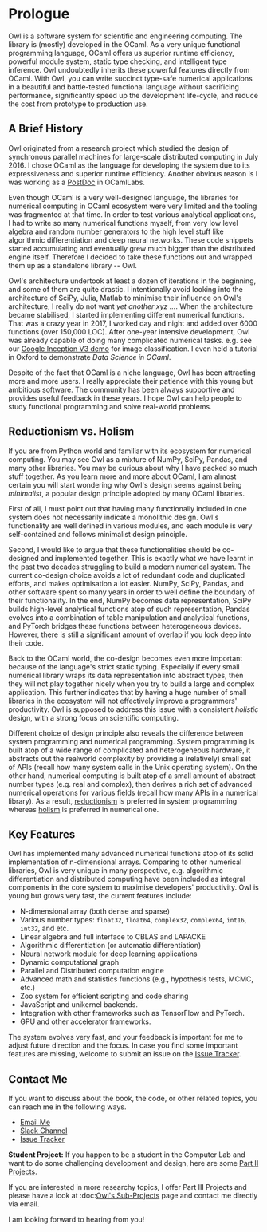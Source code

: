 # Prologue

Owl is a software system for scientific and engineering computing. The library is (mostly) developed in the OCaml. As a very unique functional programming language, OCaml offers us superior runtime efficiency, powerful module system, static type checking, and intelligent type inference. Owl undoubtedly inherits these powerful features directly from OCaml. With Owl, you can write succinct type-safe numerical applications in a beautiful and battle-tested functional language without sacrificing performance, significantly speed up the development life-cycle, and reduce the cost from prototype to production use.



## A Brief History

Owl originated from a research project which studied the design of synchronous parallel machines for large-scale distributed computing in July 2016. I chose OCaml as the language for developing the system due to its expressiveness and superior runtime efficiency. Another obvious reason is I was working as a [PostDoc](http://www.cl.cam.ac.uk/~lw525/) in OCamlLabs.

Even though OCaml is a very well-designed language, the libraries for numerical computing in OCaml ecosystem were very limited and the tooling was fragmented at that time. In order to test various analytical applications, I had to write so many numerical functions myself, from very low level algebra and random number generators to the high level stuff like algorithmic differentiation and deep neural networks. These code snippets started accumulating and eventually grew much bigger than the distributed engine itself. Therefore I decided to take these functions out and wrapped them up as a standalone library -- Owl.

Owl's architecture undertook at least a dozen of iterations in the beginning, and some of them are quite drastic. I intentionally avoid looking into the architecture of SciPy, Julia, Matlab to minimise their influence on Owl's architecture, I really do not want *yet another xyz ...*. When the architecture became stabilised, I started implementing different numerical functions. That was a crazy year in 2017, I worked day and night and added over 6000 functions (over 150,000 LOC). After one-year intensive development, Owl was already capable of doing many complicated numerical tasks.  e.g. see our [Google Inception V3 demo](http://demo.ocaml.xyz/) for image classification. I even held a tutorial in Oxford to demonstrate *Data Science in OCaml*.

Despite of the fact that OCaml is a niche language, Owl has been attracting more and more users. I really appreciate their patience with this young but ambitious software. The community has been always supportive and provides useful feedback in these years. I hope Owl can help people to study functional programming and solve real-world problems.



## Reductionism vs. Holism

If you are from Python world and familiar with its ecosystem for numerical computing. You may see Owl as a mixture of NumPy, SciPy, Pandas, and many other libraries. You may be curious about why I have packed so much stuff together. As you learn more and more about OCaml, I am almost certain you will start wondering why Owl's design seems against being *minimalist*, a popular design principle adopted by many OCaml libraries.

First of all, I must point out that having many functionally included in one system does not necessarily indicate a monolithic design. Owl's functionality are well defined in various modules, and each module is very self-contained and follows minimalist design principle.

Second, I would like to argue that these functionalities should be co-designed and implemented together. This is exactly what we have learnt in the past two decades struggling to build a modern numerical system. The current co-design choice avoids a lot of redundant code and duplicated efforts, and makes optimisation a lot easier. NumPy, SciPy, Pandas, and other software spent so many years in order to well define the boundary of their functionality. In the end, NumPy becomes data representation, SciPy builds high-level analytical functions atop of such representation, Pandas evolves into a combination of table manipulation and analytical functions, and PyTorch bridges these functions between heterogeneous devices. However, there is still a significant amount of overlap if you look deep into their code.

Back to the OCaml world, the co-design becomes even more important because of the language's strict static typing. Especially if every small numerical library wraps its data representation into abstract types, then they will not play together nicely when you try to build a large and complex application. This further indicates that by having a huge number of small libraries in the ecosystem will not effectively improve a programmers' productivity. Owl is supposed to address this issue with a consistent *holistic* design, with a strong focus on scientific computing.

Different choice of design principle also reveals the difference between system programming and numerical programming. System programming is built atop of a wide range of complicated and heterogeneous hardware, it abstracts out the realworld complexity by providing a (relatively) small set of APIs (recall how many system calls in the Unix operating system). On the other hand, numerical computing is built atop of a small amount of abstract number types (e.g. real and complex), then derives a rich set of advanced numerical operations for various fields (recall how many APIs in a numerical library). As a result, [reductionism](https://en.wikipedia.org/wiki/Reductionism) is preferred in system programming whereas [holism](https://en.wikipedia.org/wiki/Holism) is preferred in numerical one.



## Key Features

Owl has implemented many advanced numerical functions atop of its solid implementation of n-dimensional arrays. Comparing to other numerical libraries, Owl is very unique in many perspective, e.g. algorithmic differentiation and distributed computing have been included as integral components in the core system to maximise developers' productivity. Owl is young but grows very fast, the current features include:

* N-dimensional array (both dense and sparse)
* Various number types: ``float32``, ``float64``, ``complex32``, ``complex64``, ``int16``, ``int32``, and etc.
* Linear algebra and full interface to CBLAS and LAPACKE
* Algorithmic differentiation (or automatic differentiation)
* Neural network module for deep learning applications
* Dynamic computational graph
* Parallel and Distributed computation engine
* Advanced math and statistics functions (e.g., hypothesis tests, MCMC, etc.)
* Zoo system for efficient scripting and code sharing
* JavaScript and unikernel backends.
* Integration with other frameworks such as TensorFlow and PyTorch.
* GPU and other accelerator frameworks.

The system evolves very fast, and your feedback is important for me to adjust future direction and the focus. In case you find some important features are missing, welcome to submit an issue on the [Issue Tracker](https://github.com/ryanrhymes/owl/issues).



## Contact Me

If you want to discuss about the book, the code, or other related topics, you can reach me in the following ways.

* [Email Me](mailto:liang.wang@cl.cam.ac.uk)
* [Slack Channel](https://join.slack.com/t/owl-dev-team/shared_invite/enQtMjQ3OTM1MDY4MDIwLTcxYTlkODhiNGI4YjVkN2FmMjhlZGZhYzhkMTFhZjY0OGI1NDY5M2Y2NmYzNjBhZmRhZGE0NTY1ZjA5MTk4MjI)
* [Issue Tracker](https://github.com/ryanrhymes/owl/issues)

**Student Project:** If you happen to be a student in the Computer Lab and want to do some challenging development and design, here are some [Part II Projects](http://www.cl.cam.ac.uk/research/srg/netos/stud-projs/studproj-17/#owl0).

If you are interested in more researchy topics, I offer Part III Projects and please have a look at :doc:[Owl's Sub-Projects](../project/proposal) page and contact me directly via email.

I am looking forward to hearing from you!
